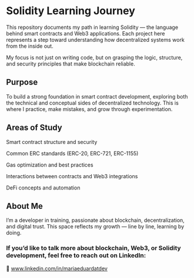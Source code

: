 # Solidity Learning Journey

This repository documents my path in learning Solidity — the language behind smart contracts and Web3 applications.
Each project here represents a step toward understanding how decentralized systems work from the inside out.

My focus is not just on writing code, but on grasping the logic, structure, and security principles that make blockchain reliable.

## Purpose

To build a strong foundation in smart contract development, exploring both the technical and conceptual sides of decentralized technology.
This is where I practice, make mistakes, and grow through experimentation.

## Areas of Study

Smart contract structure and security

Common ERC standards (ERC-20, ERC-721, ERC-1155)

Gas optimization and best practices

Interactions between contracts and Web3 integrations

DeFi concepts and automation

## About Me

I’m a developer in training, passionate about blockchain, decentralization, and digital trust.
This space reflects my growth — line by line, learning by doing.

### If you’d like to talk more about blockchain, Web3, or Solidity development, feel free to reach out on LinkedIn:
🔗 www.linkedin.com/in/mariaeduardatdev

